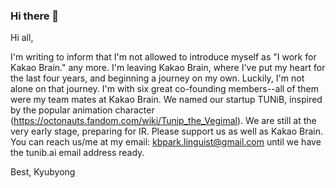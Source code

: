 ### Hi there 👋

<!--
**Kyubyong/kyubyong** is a ✨ _special_ ✨ repository because its `README.md` (this file) appears on your GitHub profile.

Here are some ideas to get you started:

- 🔭 I’m currently working on ...
- 🌱 I’m currently learning ...
- 👯 I’m looking to collaborate on ...
- 🤔 I’m looking for help with ...
- 💬 Ask me about ...
- 📫 How to reach me: ...
- 😄 Pronouns: ...
- ⚡ Fun fact: ...
-->

Hi all,

I'm writing to inform that I'm not allowed to introduce myself as "I work for Kakao Brain." any more. I'm leaving Kakao Brain, where I've put my heart for the last four years, and beginning a journey on my own. Luckily, I'm not alone on that journey. I'm with six great co-founding members--all of them were my team mates at Kakao Brain. We named our startup TUNiB, inspired by the popular animation character (https://octonauts.fandom.com/wiki/Tunip_the_Vegimal). We are still at the very early stage, preparing for IR. Please support us as well as Kakao Brain. You can reach us/me at my email: kbpark.linguist@gmail.com until we have the tunib.ai email address ready.

Best,
Kyubyong
